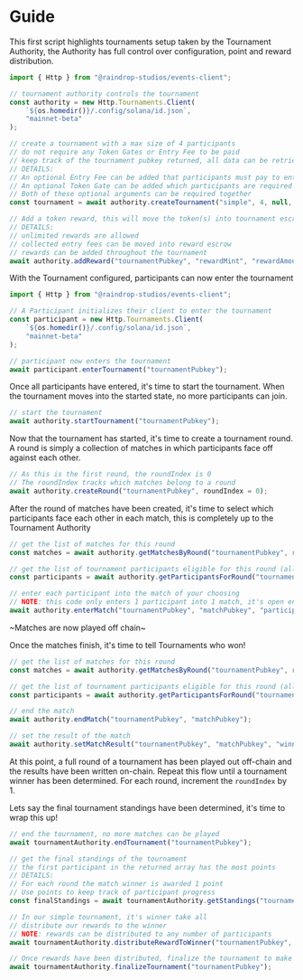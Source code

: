 # Guide

This first script highlights tournaments setup taken by the Tournament Authority, the Authority has full control over configuration, point and reward distribution.

```typescript
import { Http } from "@raindrop-studios/events-client";

// tournament authority controls the tournament
const authority = new Http.Tournaments.Client(
    `${os.homedir()}/.config/solana/id.json`,
    "mainnet-beta"
);

// create a tournament with a max size of 4 participants
// do not require any Token Gates or Entry Fee to be paid
// keep track of the tournament pubkey returned, all data can be retrieved from this
// DETAILS:
// An optional Entry Fee can be added that participants must pay to enter the tournament
// An optional Token Gate can be added which participants are required to own to be eligible to enter the tournament
// Both of these optional arguments can be required together
const tournament = await authority.createTournament("simple", 4, null, null);

// Add a token reward, this will move the token(s) into tournament escrow
// DETAILS:
// unlimited rewards are allowed
// collected entry fees can be moved into reward escrow
// rewards can be added throughout the tournament
await authority.addReward("tournamentPubkey", "rewardMint", "rewardAmount");
```

With the Tournament configured, participants can now enter the tournament

```typescript
import { Http } from "@raindrop-studios/events-client";

// A Participant initializes their client to enter the tournament
const participant = new Http.Tournaments.Client(
    `${os.homedir()}/.config/solana/id.json`,
    "mainnet-beta"
);

// participant now enters the tournament
await participant.enterTournament("tournamentPubkey");

```

Once all participants have entered, it's time to start the tournament. When the tournament moves into the started state, no more participants can join.

```typescript
// start the tournament
await authority.startTournament("tournamentPubkey");
```

Now that the tournament has started, it's time to create a tournament round. A round is simply a collection of matches in which participants face off against each other.

```typescript
// As this is the first round, the roundIndex is 0
// The roundIndex tracks which matches belong to a round
await authority.createRound("tournamentPubkey", roundIndex = 0);
```

After the round of matches have been created, it's time to select which participants face each other in each match, this is completely up to the Tournament Authority

```typescript
// get the list of matches for this round
const matches = await authority.getMatchesByRound("tournamentPubkey", roundIndex = 0, finalized = false);

// get the list of tournament participants eligible for this round (all of them in this example)
const participants = await authority.getParticipantsForRound("tournamentPubkey", roundIndex = 0);

// enter each participant into the match of your choosing
// NOTE: this code only enters 1 participant into 1 match, it's open ended
await authority.enterMatch("tournamentPubkey", "matchPubkey", "participantPubkey");
```

\~Matches are now played off chain\~

Once the matches finish, it's time to tell Tournaments who won!

```typescript
// get the list of matches for this round
const matches = await authority.getMatchesByRound("tournamentPubkey", roundIndex = 0, finalized = false);

// get the list of tournament participants eligible for this round (all of them in this example)
const participants = await authority.getParticipantsForRound("tournamentPubkey", roundIndex = 0);

// end the match
await authority.endMatch("tournamentPubkey", "matchPubkey");

// set the result of the match
await authority.setMatchResult("tournamentPubkey", "matchPubkey", "winnerPubkey")
```

At this point, a full round of a tournament has been played out off-chain and the results have been written on-chain. Repeat this flow until a tournament winner has been determined. For each round, increment the `roundIndex` by 1.

Lets say the final tournament standings have been determined, it's time to wrap this up!

```typescript
// end the tournament, no more matches can be played
await tournamentAuthority.endTournament("tournamentPubkey");

// get the final standings of the tournament
// the first participant in the returned array has the most points
// DETAILS:
// For each round the match winner is awarded 1 point
// Use points to keep track of participant progress
const finalStandings = await tournamentAuthority.getStandings("tournamentPubkey");

// In our simple tournament, it's winner take all
// distribute our rewards to the winner
// NOTE: rewards can be distributed to any number of participants
await tournamentAuthority.distributeRewardToWinner("tournamentPubkey", finalStandings[0][0]);

// Once rewards have been distributed, finalize the tournament to make it immutable
await tournamentAuthority.finalizeTournament("tournamentPubkey");
```

